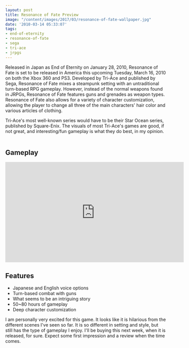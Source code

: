 ```yaml
---
layout: post
title: Resonance of Fate Preview
image: "/content/images/2017/03/resonance-of-fate-wallpaper.jpg"
date: '2010-03-14 05:33:07'
tags:
- end-of-eternity
- resonance-of-fate
- sega
- tri-ace
- jrpgs
---
```


Released in Japan as End of Eternity on January 28, 2010, Resonance of Fate is set to be released in America this upcoming Tuesday, March 16, 2010 on both the Xbox 360 and PS3. Developed by Tri-Ace and published by Sega, Resonance of Fate mixes a steampunk setting with an untraditional turn-based RPG gameplay. However, instead of the normal weapons found in JRPGs, Resonance of Fate features guns and grenades as weapon types. Resonance of Fate also allows for a variety of character customization, allowing the player to change all three of the main characters' hair color and various articles of clothing.

Tri-Ace's most well-known series would have to be their Star Ocean series, published by Square-Enix. The visuals of most Tri-Ace's games are good, if not great, and interesting/fun gameplay is what they do best, in my opinion.<br><br>

## Gameplay

<iframe width="560" height="315" src="https://www.youtube-nocookie.com/embed/d-G3t0zS32w?rel=0" frameborder="0" allowfullscreen></iframe>

## Features

<ul>
<li>Japanese and English voice options</li>
<li>Turn-based combat with guns</li>
<li>What seems to be an intriguing story</li>
<li>50~80 hours of gameplay</li>
<li>Deep character customization</li>
</ul>

I am personally very excited for this game. It looks like it is hilarious from the different scenes I've seen so far. It is so different in setting and style, but still has the type of gameplay I enjoy. I'll be buying this next week, when it is released, for sure. Expect some first impression and a review when the time comes.